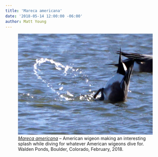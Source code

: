 ```yaml
---
title: 'Mareca americana'
date: '2018-05-14 12:00:00 -06:00'
author: Matt Young
---
```

<figure>
<img src="/uploads/2018/DSC01793_Wigeon_Splash_600_2.jpg" alt="Wigeon"/>
<figcaption>
<a href="https://www.allaboutbirds.org/guide/American_Wigeon/id"><i>Mareca americana</i></a> &ndash; American wigeon making an interesting splash while diving for whatever American wigeons dive for. Walden Ponds, Boulder, Colorado, February, 2018.
</figcaption>
</figure> 
